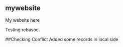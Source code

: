 ## mywebsite
My website here

Testing rebasoe

##Checking Conflict 
Added some records in local side
